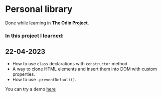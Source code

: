 # Personal library


Done while learning in **The Odin Project**.

### In this project I learned:

## 22-04-2023

* How to use `class` declarations with `constructor` method.
* A way to clone HTML elements and insert them into DOM with custom properties.
* How to use `.preventDefault()`.

You can try a demo [here](https://morveine.github.io/library/)